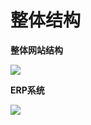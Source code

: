 # 整体结构

**整体网站结构**

![](http://easyun.oss-cn-shanghai.aliyuncs.com/aegicare/picture/1620616821126_%E7%BD%91%E7%AB%99%E6%9E%B6%E6%9E%84.png)

**ERP系统**

![](http://easyun.oss-cn-shanghai.aliyuncs.com/aegicare/picture/1620616753701_%E7%B3%BB%E7%BB%9F%E6%B5%81%E7%A8%8B.png)



